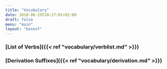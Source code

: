 ```yaml
---
title: "Vocabulary"
date: 2018-06-29T20:27:01+02:00
draft: false
menu: "main"
layout: "baseof"
---
```


### [List of Verbs]({{< ref "vocabulary/verblist.md" >}})

### [Derivation Suffixes]({{< ref "vocabulary/derivation.md" >}})





